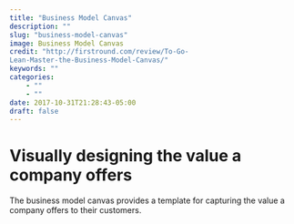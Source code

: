 ```yaml
---
title: "Business Model Canvas"
description: ""
slug: "business-model-canvas"
image: Business Model Canvas
credit: "http://firstround.com/review/To-Go-Lean-Master-the-Business-Model-Canvas/"
keywords: ""
categories:
    - ""
    - ""
date: 2017-10-31T21:28:43-05:00
draft: false
---
```

# Visually designing the value a company offers

The business model canvas provides a template for capturing the value a company offers to their customers.
